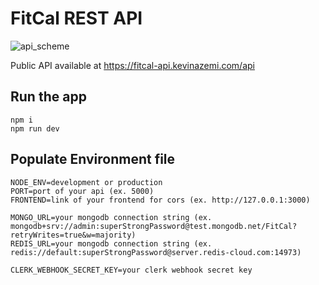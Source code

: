 # FitCal REST API

![api_scheme](https://github.com/FitCal-app/fitcal-api/assets/39599216/c9e2b34b-e627-4acf-aa16-4db75b3c1ae2)

Public API available at https://fitcal-api.kevinazemi.com/api

## Run the app

    npm i
    npm run dev


## Populate Environment file

    NODE_ENV=development or production
    PORT=port of your api (ex. 5000)
    FRONTEND=link of your frontend for cors (ex. http://127.0.0.1:3000)
    
    MONGO_URL=your mongodb connection string (ex. mongodb+srv://admin:superStrongPassword@test.mongodb.net/FitCal?retryWrites=true&w=majority)
    REDIS_URL=your mongodb connection string (ex. redis://default:superStrongPassword@server.redis-cloud.com:14973)
    
    CLERK_WEBHOOK_SECRET_KEY=your clerk webhook secret key

